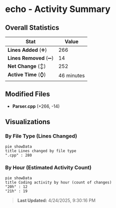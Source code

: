 # echo - Activity Summary 

## Overall Statistics

| Stat                   | Value                                                             |
| ---------------------- | ----------------------------------------------------------------- |
| **Lines Added** (➕)   | 266                                          |
| **Lines Removed** (➖) | 14                                        |
| **Net Change** (↕)    | 252                |
| **Active Time** (⌚)   | 46 minutes |


## Modified Files
- **Parser.cpp** (+266, -14)

## Visualizations

### By File Type (Lines Changed)

```mermaid
pie showData
title Lines changed by file type
".cpp" : 280
```

### By Hour (Estimated Activity Count)

```mermaid
pie showData
title Coding activity by hour (count of changes)
"20h" : 12
"21h" : 19
```


> **Last Updated:** 4/24/2025, 9:30:16 PM